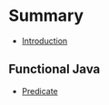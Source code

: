 
# Summary

* [Introduction](README.md)

## Functional Java

* [Predicate](functional/predicate.md)
